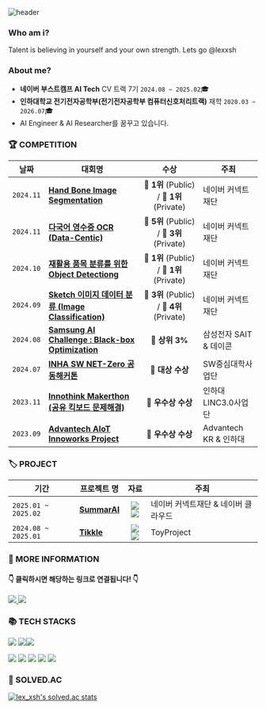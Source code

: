![header](https://capsule-render.vercel.app/api?type=transparent&color=timeAuto&text=lex_xsh&height=300&fontColor=d6ace6)

### Who am i?
Talent is believing in yourself and your own strength. Lets go @lexxsh

### About me?
- **네이버 부스트캠프 AI Tech** CV 트랙 7기 `2024.08 ~ 2025.02`🎓
- **인하대학교 전기전자공학부(전기전자공학부 컴퓨터신호처리트랙)** 재학 `2020.03 ~ 2026.07`🎓
- AI Engineer & AI Researcher를 꿈꾸고 있습니다.

### 🏆 COMPETITION
| **날짜** | **대회명** | **수상**  |**주최**  |
| -------- | ------------|:-----------:|----------- |
|`2024.11`|[**Hand Bone Image Segmentation**](https://github.com/boostcampaitech7/level2-cv-semanticsegmentation-cv-12-lv3) |🥇 **1위** (Public) / 🥇 **1위** (Private)| 네이버 커넥트재단 |
|`2024.11`|[**다국어 영수증 OCR (Data-Centic)**](https://github.com/boostcampaitech7/level2-cv-datacentric-cv-05) |🥉 **5위** (Public) / 🥉 **3위** (Private)| 네이버 커넥트재단 |
|`2024.10`|[**재활용 품목 분류를 위한 Object Detectiong**](https://github.com/boostcampaitech7/level2-objectdetection-cv-05) | 🥇 **1위** (Public) / 🥇 **1위** (Private)| 네이버 커넥트재단 |
|`2024.09`|[**Sketch 이미지 데이터 분류 (Image Classification)**](https://github.com/boostcampaitech7/level1-imageclassification-cv-05) | 🥉 **3위** (Public) / 🥉 **4위** (Private)| 네이버 커넥트재단 |
|`2024.08`|[**Samsung AI Challenge : Black-box Optimization**](https://drive.google.com/file/d/1hXqQnozf1tk17nNSksBWBKi8uybI3Pqm/view?usp=sharing) | 🥉 **상위 3%** | 삼성전자 SAIT & 데이콘 |
|`2024.07`|[**INHA SW NET-Zero 공동해커톤**](https://mirror-product-be5.notion.site/INHA-SW-NET-Zero-19e0c57fa46d80e69f42fb3848d599f4?pvs=74) | 🥇 **대상 수상** | SW중심대학사업단 |
|`2023.11`|[**Innothink Makerthon (공유 킥보드 문제해결)**](https://github.com/hello-kicktty) | 🥉 **우수상 수상** | 인하대 LINC3.0사업단 |
|`2023.09`|[**Advantech AIoT Innoworks Project**](https://mirror-product-be5.notion.site/Adventech-19e0c57fa46d8025b138d2a45e4ef2e1?pvs=4) | 🥉 **우수상 수상** | Advantech KR & 인하대 |

### 🏷️ PROJECT
| **기간** | **프로젝트 명** | **자료**  |**주최**  |
| -------- | ------------|:-----------:|----------- |
|`2025.01 ~ 2025.02`|[**SummarAI**](https://github.com/boostcampaitech7/level4-cv-finalproject-hackathon-cv-12-lv3) |<a href="https://knotty-bed-a8d.notion.site/SummarAI-17e9d71d841180019e4fec63ed0e5ef7?pvs=4"><img src="https://img.shields.io/badge/Notion-000000.svg?&style=for-the-badge&logo=Notion&logoColor=white"/></a> <a href="https://drive.google.com/file/d/12z1L0_7MxYJCya3AhY9GM55X2eO7s3SS/view?usp=sharing"><img src="https://img.shields.io/badge/Google%20Drive-4285F4?style=for-the-badge&logo=googledrive&logoColor=white"/></a>| 네이버 커넥트재단 & 네이버 클라우드 |
|`2024.08 ~ 2025.01`|[**Tikkle**](https://chromewebstore.google.com/detail/%ED%8B%B0%EB%81%8C-tikkeul-newtab/pfkfocnonnoahdnkdbeidekgahnafhma?hl=ko) |<a href=""><img src="https://img.shields.io/badge/Notion-000000.svg?&style=for-the-badge&logo=Notion&logoColor=white"/></a> <a href=""><img src="https://img.shields.io/badge/Google%20Drive-4285F4?style=for-the-badge&logo=googledrive&logoColor=white"/></a>| ToyProject |

<!-- ### 💎 CERTIFICATES
| **자격증** | **발급년도** | **발급기관**  |
| -------- | ------------| ----------- |

### ✍🏻 STUDY
| Algorithm | Algorithm |  Computer Science | Paper Review  |
| -------- | ------------| ----------- |----------- |
-->

### 📃 MORE INFORMATION
####   👇 클릭하시면 해당하는 링크로 연결됩니다! 👇
<a href="https://mirror-product-be5.notion.site/AI-19d0c57fa46d803998d0ceaf2c4ec9b0?pvs=74"/>
  <img src="https://img.shields.io/badge/Notion-000000.svg?&style=for-the-badge&logo=Notion&logoColor=white"/> </a>
<a href="https://john8538.tistory.com"/>
   <img src="https://img.shields.io/badge/Tistory-FD5F07.svg?&style=for-the-badge&logo=Tistory&logoColor=white"/> </a>

### 📚 TECH STACKS
<img src="https://img.shields.io/badge/Python-3776AB?style=for-the-badge&logo=Python&logoColor=white"> <img src="https://img.shields.io/badge/PyTorch-EE4C2C?style=for-the-badge&logo=PyTorch&logoColor=white"><img src="https://img.shields.io/badge/arduino-00878F?style=for-the-badge&logo=arduino&logoColor=white">

<img src="https://img.shields.io/badge/Docker-2496ED?style=for-the-badge&logo=Docker&logoColor=white"> <img src="https://img.shields.io/badge/Git-F05032?style=for-the-badge&logo=Git&logoColor=white"> <img src="https://img.shields.io/badge/react-61DAFB?style=for-the-badge&logo=react&logoColor=black">   <img src="https://img.shields.io/badge/c++-00599C?style=for-the-badge&logo=c%2B%2B&logoColor=white">  <img src="https://img.shields.io/badge/javascript-F7DF1E?style=for-the-badge&logo=javascript&logoColor=black"> 

### 📜 SOLVED.AC
[![lex_xsh's solved.ac stats](https://github-readme-solvedac.hyp3rflow.vercel.app/api/?handle=lex_xsh)](https://solved.ac/profile/lex_xsh)
